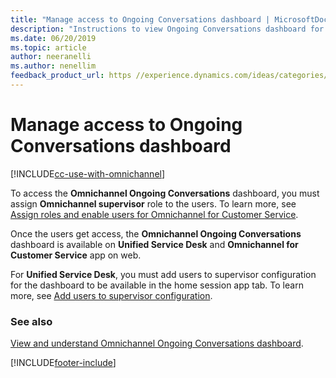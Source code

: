 ```yaml
---
title: "Manage access to Ongoing Conversations dashboard | MicrosoftDocs"
description: "Instructions to view Ongoing Conversations dashboard for Omnichannel for Customer Service app on web."
ms.date: 06/20/2019
ms.topic: article
author: neeranelli
ms.author: nenellim
feedback_product_url: https //experience.dynamics.com/ideas/categories/list/?category=a7f4a807-de3b-eb11-a813-000d3a579c38&forum=b68e50a6-88d9-e811-a96b-000d3a1be7ad
---
```

# Manage access to Ongoing Conversations dashboard

[!INCLUDE[cc-use-with-omnichannel](../../includes/cc-use-with-omnichannel.md)]

To access the **Omnichannel Ongoing Conversations** dashboard, you must assign **Omnichannel supervisor** role to the users. To learn more, see [Assign roles and enable users for Omnichannel for Customer Service](../implement/add-users-assign-roles.md).  

Once the users get access,  the **Omnichannel Ongoing Conversations** dashboard is available on **Unified Service Desk** and **Omnichannel for Customer Service** app on web. 

For **Unified Service Desk**, you must add users to supervisor configuration for the dashboard to be available in the home session app tab. To learn more, see [Add users to supervisor configuration](../implement/configure-intraday-dashboard-supervisor.md#add-users-to-supervisor-configuration).

### See also

[View and understand Omnichannel Ongoing Conversations dashboard](../use/ongoing-conversations-dashboard.md).


[!INCLUDE[footer-include](../../includes/footer-banner.md)]
